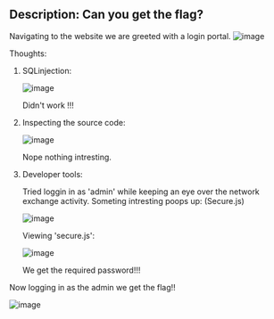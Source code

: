 Description:
Can you get the flag?
---

Navigating to the website we are greeted with a login portal.
![image](https://github.com/user-attachments/assets/0b8d3044-eb89-43ee-baaf-12ad95983c4d)

Thoughts:
1) SQLinjection:
   
   ![image](https://github.com/user-attachments/assets/5a3bcc0d-7fb8-4544-b840-f9bb217c8264)
   
   Didn't work !!!

2) Inspecting the source code:

   ![image](https://github.com/user-attachments/assets/278edc90-a64e-45f7-8e08-8361461983b2)

   Nope nothing intresting.

3) Developer tools:

   Tried loggin in as 'admin' while keeping an eye over the network exchange activity. Someting intresting poops up:
   (Secure.js)

   ![image](https://github.com/user-attachments/assets/f0b2f4cf-18f9-4563-ac6e-48f76405d915)

   Viewing 'secure.js':

   ![image](https://github.com/user-attachments/assets/7b7966c4-dea7-4a4b-8378-da907efb9634)

   We get the required password!!!


Now logging in as the admin we get the flag!!

![image](https://github.com/user-attachments/assets/e52018f6-9cbc-42e6-88ae-a20237a6264f)
